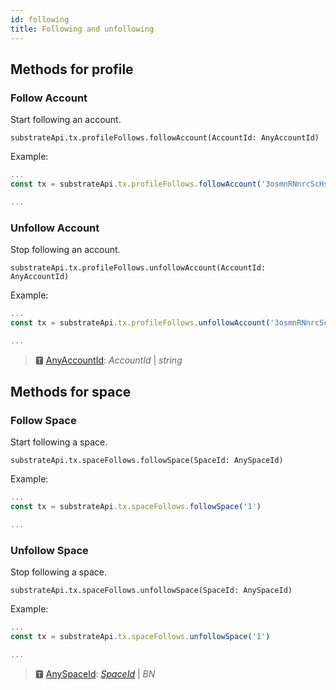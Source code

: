 ```yaml
---
id: following
title: Following and unfollowing
---
```

## Methods for profile

### Follow Account

Start following an account.

```
substrateApi.tx.profileFollows.followAccount(AccountId: AnyAccountId)
```

Example: 

```typescript
...
const tx = substrateApi.tx.profileFollows.followAccount('3osmnRNnrcScHsgkTJH1xyBF5kGjpbWHsGrqM31BJpy4vwn8')

...
```

### Unfollow Account

Stop following an account.

```
substrateApi.tx.profileFollows.unfollowAccount(AccountId: AnyAccountId)
```

Example: 

```typescript
...
const tx = substrateApi.tx.profileFollows.unfollowAccount('3osmnRNnrcScHsgkTJH1xyBF5kGjpbWHsGrqM31BJpy4vwn8')

...
```

> 🆃 [AnyAccountId](https://docs.subsocial.network/js-docs/js-sdk/modules.html#anyaccountid): *AccountId* | *string*

## Methods for space

### Follow Space

Start following a space.

```
substrateApi.tx.spaceFollows.followSpace(SpaceId: AnySpaceId)
```

Example:

```typescript
...
const tx = substrateApi.tx.spaceFollows.followSpace('1')

...
```

### Unfollow Space

Stop following a space.

```
substrateApi.tx.spaceFollows.unfollowSpace(SpaceId: AnySpaceId)
```

Example:

```typescript
...
const tx = substrateApi.tx.spaceFollows.unfollowSpace('1')

...
```

> 🆃 [AnySpaceId](https://docs.subsocial.network/js-docs/js-sdk/modules.html#anyspaceid): [*SpaceId*](https://docs.subsocial.network/js-docs/js-sdk/interfaces/interfaces.spaceid.html) | *BN*
